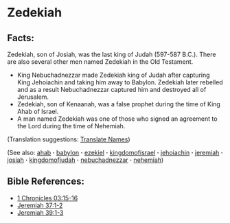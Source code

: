 # Zedekiah #

## Facts: ##

Zedekiah, son of Josiah, was the last king of Judah (597-587 B.C.). There are also several other men named Zedekiah in the Old Testament.

* King Nebuchadnezzar made Zedekiah king of Judah after capturing King Jehoiachin and taking him away to Babylon. Zedekiah later rebelled and as a result Nebuchadnezzar captured him and destroyed all of Jerusalem.
* Zedekiah, son of Kenaanah, was a false prophet during the time of King Ahab of Israel.
* A man named Zedekiah was one of those who signed an agreement to the Lord during the time of Nehemiah.

(Translation suggestions: [Translate Names](https://git.door43.org/Door43/en-ta-translate-vol1/src/master/content/translate_names.md))

(See also: [ahab](../other/ahab.md) **·** [babylon](../other/babylon.md) **·** [ezekiel](../other/ezekiel.md) **·** [kingdomofisrael](../other/kingdomofisrael.md) **·** [jehoiachin](../other/jehoiachin.md) **·** [jeremiah](../other/jeremiah.md) **·** [josiah](../other/josiah.md) **·** [kingdomofjudah](../other/kingdomofjudah.md) **·** [nebuchadnezzar](../other/nebuchadnezzar.md) **·** [nehemiah](../other/nehemiah.md))

## Bible References: ##

* [1 Chronicles 03:15-16](https://door43.org/en/bible/notes/1ch/03/15)
* [Jeremiah 37:1-2](https://door43.org/en/bible/notes/jer/37/01)
* [Jeremiah 39:1-3](https://door43.org/en/bible/notes/jer/39/01)

